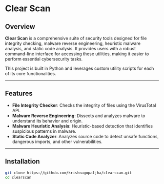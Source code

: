 # Clear Scan

## Overview

**Clear Scan** is a comprehensive suite of security tools designed for file integrity checking, malware reverse engineering, heuristic malware analysis, and static code analysis. It provides users with a robust command-line interface for accessing these utilities, making it easier to perform essential cybersecurity tasks.

This project is built in Python and leverages custom utility scripts for each of its core functionalities.

---

## Features

- **File Integrity Checker**: Checks the integrity of files using the VirusTotal API.
- **Malware Reverse Engineering**: Dissects and analyzes malware to understand its behavior and origin.
- **Malware Heuristic Analysis**: Heuristic-based detection that identifies suspicious patterns in malware.
- **Static Code Analyzer**: Analyzes source code to detect unsafe functions, dangerous imports, and other vulnerabilities.

---

## Installation

```bash
git clone https://github.com/krishnagopaljha/clearscan.git
cd clearscan
```

